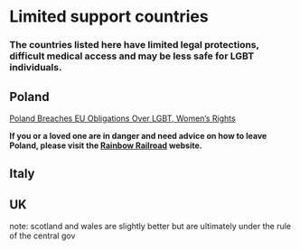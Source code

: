 # Limited support countries

### The countries listed here have limited legal protections, difficult medical access and may be less safe for LGBT individuals.

## Poland
[Poland Breaches EU Obligations Over LGBT, Women’s Rights](https://www.hrw.org/news/2021/02/24/poland-breaches-eu-obligations-over-lgbt-womens-rights)

**If you or a loved one are in danger and need advice on how to leave Poland, please visit the [Rainbow Railroad](https://www.rainbowrailroad.org/about) website.**

## Italy

## UK
note: scotland and wales are slightly better but are ultimately under the rule of the central gov